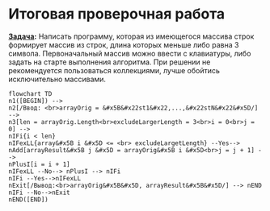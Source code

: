 # Итоговая проверочная работа

**<ins>Задача</ins>:** Написать программу, которая из имеющегося массива строк формирует массив из строк, длина которых меньше либо равна 3 символа. Первоначальный массив можно ввести с клавиатуры, либо задать на старте выполнения алгоритма. При решении не рекомендуется пользоваться коллекциями, лучше обойтись исключительно массивами.

```mermaid
flowchart TD
n1([BEGIN]) -->
n2[/Ввод: <br>arrayOrig = &#x5B&#x22st1&#x22,...,&#x22stN&#x22&#x5D/] -->
n3[len = arrayOrig.Length<br>excludeLargerLength = 3<br>i = 0<br>j = 0] -->
nIFi{i < len}
nIFexLL{array&#x5B i &#x5D <= <br> excludeLargetLength} --Yes-->
nAdd[arrayResult&#x5B j &#x5D = arrayOrig&#x5B i &#x5D<br>j = j + 1] --> 
nPlusI[i = i + 1]
nIFexLL --No--> nPlusI --> nIFi
nIFi --Yes-->nIFexLL
nExit[/Вывод:<br>arrayOrig&#x5B&#x5D, arrayResult&#x5B&#x5D/] --> nEND
nIFi --No-->nExit
nEND([END])
```
